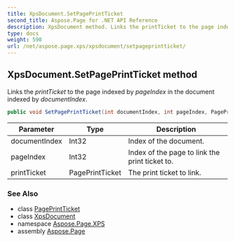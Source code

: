 ```yaml
---
title: XpsDocument.SetPagePrintTicket
second_title: Aspose.Page for .NET API Reference
description: XpsDocument method. Links the printTicket to the page indexed by pageIndex in the document indexed by documentIndex
type: docs
weight: 590
url: /net/aspose.page.xps/xpsdocument/setpageprintticket/
---
```

## XpsDocument.SetPagePrintTicket method

Links the *printTicket* to the page indexed by *pageIndex* in the document indexed by *documentIndex*.

```csharp
public void SetPagePrintTicket(int documentIndex, int pageIndex, PagePrintTicket printTicket)
```

| Parameter | Type | Description |
| --- | --- | --- |
| documentIndex | Int32 | Index of the document. |
| pageIndex | Int32 | Index of the page to link the print ticket to. |
| printTicket | PagePrintTicket | The print ticket to link. |

### See Also

* class [PagePrintTicket](../../../aspose.page.xps.xpsmetadata/pageprintticket/)
* class [XpsDocument](../)
* namespace [Aspose.Page.XPS](../../xpsdocument/)
* assembly [Aspose.Page](../../../)


